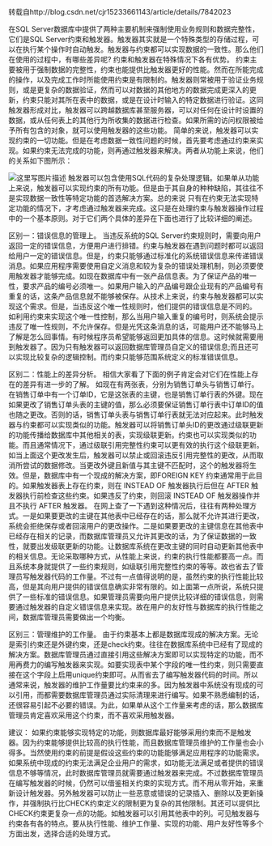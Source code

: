 转载自http://blog.csdn.net/cjr15233661143/article/details/7842023


在SQL Server数据库中提供了两种主要机制来强制使用业务规则和数据完整性，它们是SQL Server约束和触发器。触发器其实就是一个特殊类型的存储过程，可以在执行某个操作时自动触发。触发器与约束都可以实现数据的一致性。那么他们在使用的过程中，有哪些差异呢?
        约束和触发器在特殊情况下各有优势。
    约束主要被用于强制数据的完整性，约束也能提供比触发器更好的性能。然而在所能完成的操作，以及完成工作时所能使用约束是有限制的。触发器则常被用于验证业务规则，或是更复杂的数据验证，然而可以对数据的其他地方的数据完成更深入的更新，约束只能对其所在表中的数据，或是在设计时输入的特定数据进行验证。这同触发器形成对比，触发器可以跨越数据库甚至服务器，可以对任何在设计时设置的数据，或从任何表上的其他行为所收集的数据进行检查。如果所需的访问权限被给予所有包含的对象，就可以使用触发器的这些功能。
    简单的来说，触发器可以实现约束的一切功能。但是在考虑数据一致性问题的时候，首先要考虑通过约束来实现。如果约束无法完成的功能，则再通过触发器来解决。两者从功能上来说，他们的关系如下图所示：
  
![这里写图片描述](http://my.csdn.net/uploads/201208/08/1344394551_2142.jpg)
    触发器可以包含使用SQL代码的复杂处理逻辑。如果单从功能上来说，触发器可以实现约束的所有功能。但是由于其自身的种种缺陷，其往往不是实现数据一致性等特定功能的首选解决方案。总的来说 只有在约束无法实现特定功能的情况下，才考虑通过触发器来完成。这只是在处理约束与触发器操作过程中的一个基本原则。对于它们两个具体的差异在下面也进行了比较详细的阐述。
 
区别一：错误信息的管理上。
    当违反系统的SQL Server约束规则时，需要向用户返回一定的错误信息，方便用户进行排错。约束与触发器在遇到问题时都可以返回给用户一定的错误信息。但是，约束只能够通过标准化的系统错误信息来传递错误消息。如果应用程序需要使用自定义消息和较为复杂的错误处理机制，则必须要使用触发器才能够完成。如现在数据库中有一张产品信息表。为了保证产品的唯一性，要求产品的编号必须唯一。如果用户输入的产品编号跟企业现有的产品编号有重复的话，这条产品信息就不能够被保存。从技术上来说，约束与触发器都可以实现这个需求。但是，当违反这个唯一性规则时，他们提供的错误信息是不同的。
如利用约束来实现这个唯一性控制，那么当用户输入重复的编号时，则系统会提示违反了唯一性规则，不允许保存。但是光凭这条消息的话，可能用户还不能够马上了解是怎么回事情。有时候程序员希望能够返回更加具体的信息。这时候就需要用到触发器了。因为只有触发器可以返回数据库管理员自定义的错误信息;而且还可以实现比较复杂的逻辑控制。而约束只能够范围系统定义的标准错误信息。
 
区别二：性能上的差异分析。
     相信大家看了下面的例子肯定会对它们在性能上存在的差异有进一步的了解。
    如现在有两张表，分别为销售订单头与销售订单行。在销售订单中有一个订单ID，它是这张表的主键，也是销售订单行表的外键。现在如果更改了销售订单头表的主键的值，那么必须要保证销售订单行表中订单ID的值也随之更改。否则的话，销售订单头表与销售订单行表就无法对应起来。此时触发器与约束都可以实现类似的功能。触发器可以将销售订单头ID的更改通过级联更新的功能传播给数据库中其他相关的表，实现级联更新。约束也可以实现类似的功能。而且通常情况下，通过级联引用完整性约束可以更有效的执行这个级联更新。如当上面这个更改发生后，触发器可以禁止或回滚违反引用完整性的更改，从而取消所尝试的数据修改。当更改外键且新值与其主键不匹配时，这个的触发器将生效。但是，数据库中有一个现成的解决方案，即FOREIGN KEY 约束通常用于此目的。如果触发器表上存在约束，则在 INSTEAD OF 触发器执行后但在 AFTER 触发器执行前检查这些约束。如果违反了约束，则回滚 INSTEAD OF 触发器操作并且不执行 AFTER 触发器。
    在网上查了一下遇到这种情况后，往往有两种处理方式。一是如果要更改的主键在其他表中已经存在的话，那么就不允许其进行更改，系统会拒绝保存或者回滚用户的更改操作。二是如果要更改的主键信息在其他表中已经存在相关的记录，而数据库管理员又允许其更改的话，为了保证数据的一致性，就要出发级联更新的功能。让数据库系统在更改主键的同时自动更新其他表中的相关信息。无论采取哪种方式，从性能上来说，约束的执行性能都要高一点。而且系统本身就提供了一些约束规则，如级联引用完整性约束的等等。故也省去了管理员写触发器代码的工作量。不过有一点值得说明的是，虽然约束的执行性能比较高，但是其向用户提供的错误信息确实非常有限的。如上面第一点所说，系统只提供了一些标准的错误信息。如果管理员需要向用户提供比较详细的错误信息，则需要通过触发器的自定义错误信息来实现。故在用户的友好性与数据库的执行性能之间，数据库管理员需要做出一个均衡。
 
区别三：管理维护的工作量。
    由于约束基本上都是数据库现成的解决方案。无论是索引约束还是外键约束，还是check约束。往往在数据库系统中已经有了现成的解决方案。数据库管理员通过直接引用这些解决方案即可以实现特定的功能，而不用再费力的编写触发器来实现。如要实现表中某个字段的唯一性约束，则只需要直接在这个字段上启用unique约束即可。从而省去了编写触发器代码的时间。所以通常来说，触发器的维护工作量要比约束来的多。因为触发器中系统没有现成的可以引用，而都需要数据库管理员通过实际清理来进行编写。如果不熟悉编制的话，还很容易引起不必要的错误。为此，如果单从这个工作量来考虑的话，那么数据库管理员肯定喜欢采用这个约束，而不喜欢采用触发器。
 
建议：
    如果约束能够实现特定的功能，则数据库最好能够采用约束而不是触发器。因为约束能够提供比较高的执行性能，而且数据库管理员维护的工作量也会小得多。当然使用约束的前提是假设这些约束的功能能够满足应用程序的功能需求。如果系统中现成的约束无法满足企业用户的需求，如功能无法满足或者提供的错误信息不够等情况，此时数据库管理员就需要通过触发器来完成。不过数据库管理员在编写触发器的时候，仍然可以借鉴相关约束的实现方式。而不用从零开始，来重新设计触发器。另外触发器可以防止一些恶意或错误的记录插入、删除以及更新操作，并强制执行比CHECK约束定义的限制更为复杂的其他限制。其还可以提供比CHECK约束更复杂一点的功能。如触发器可以引用其他表中的列。可见触发器与约束各有各的特点。要从执行性能、维护工作量、实现的功能、用户友好性等多个方面出发，选择合适的处理方式。